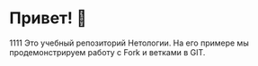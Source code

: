 # Привет! 👋
1111
Это учебный репозиторий Нетологии. На его примере мы продемонстрируем работу с Fork и ветками в GIT. 